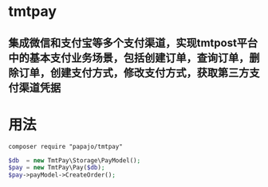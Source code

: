 # tmtpay

## 集成微信和支付宝等多个支付渠道，实现tmtpost平台中的基本支付业务场景，包括创建订单，查询订单，删除订单，创建支付方式，修改支付方式，获取第三方支付渠道凭据

# 用法


```
composer require "papajo/tmtpay"
```

```php
$db  = new TmtPay\Storage\PayModel();
$pay = new TmtPay\Pay($db);
$pay->payModel->CreateOrder();
```

